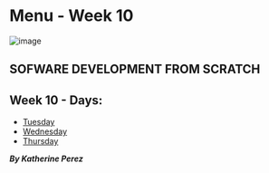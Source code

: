# Menu - Week 10

![image](https://user-images.githubusercontent.com/86013814/166605776-68c2b754-9143-485d-8bb4-6645c10316d0.png)

## SOFWARE DEVELOPMENT FROM SCRATCH

## Week 10 - Days:

- [Tuesday](https://github.com/kathe92/core-code-from-scratch-readme/blob/main/WEEK-10/README-WEEK-10-TUESDAY.md)
- [Wednesday](https://github.com/kathe92/core-code-from-scratch-readme/blob/main/WEEK-10/README-WEEK-10-WEDNESDAY.md)
- [Thursday](https://github.com/kathe92/core-code-from-scratch-readme/blob/main/WEEK-10/README-WEEK-10-THURSDAY.md)

***By Katherine Perez***
